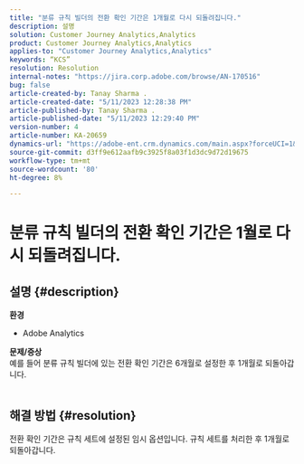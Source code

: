 ```yaml
---
title: "분류 규칙 빌더의 전환 확인 기간은 1개월로 다시 되돌려집니다."
description: 설명
solution: Customer Journey Analytics,Analytics
product: Customer Journey Analytics,Analytics
applies-to: "Customer Journey Analytics,Analytics"
keywords: “KCS”
resolution: Resolution
internal-notes: "https://jira.corp.adobe.com/browse/AN-170516"
bug: false
article-created-by: Tanay Sharma .
article-created-date: "5/11/2023 12:28:38 PM"
article-published-by: Tanay Sharma .
article-published-date: "5/11/2023 12:29:40 PM"
version-number: 4
article-number: KA-20659
dynamics-url: "https://adobe-ent.crm.dynamics.com/main.aspx?forceUCI=1&pagetype=entityrecord&etn=knowledgearticle&id=37b76156-f7ef-ed11-8849-6045bd006079"
source-git-commit: d3ff9e612aafb9c3925f8a03f1d3dc9d72d19675
workflow-type: tm+mt
source-wordcount: '80'
ht-degree: 8%

---
```


# 분류 규칙 빌더의 전환 확인 기간은 1월로 다시 되돌려집니다.

## 설명 {#description}

<b>환경</b>
- Adobe Analytics

<b>문제/증상</b><br>예를 들어 분류 규칙 빌더에 있는 전환 확인 기간은 6개월로 설정한 후 1개월로 되돌아갑니다.
<br> 

## 해결 방법 {#resolution}


전환 확인 기간은 규칙 세트에 설정된 임시 옵션입니다. 규칙 세트를 처리한 후 1개월로 되돌아갑니다.

